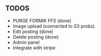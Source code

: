 ## TODOS

- PURGE FORMIK FFS (done)
- Image upload (connected to S3 probs).
- Edit posting (done)
- Delete posting (done)
- Admin panel
- Integrate with stripe
